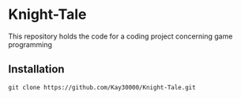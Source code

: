 # Knight-Tale
This repository holds the code for a coding project concerning game programming

## Installation
```
git clone https://github.com/Kay30000/Knight-Tale.git

